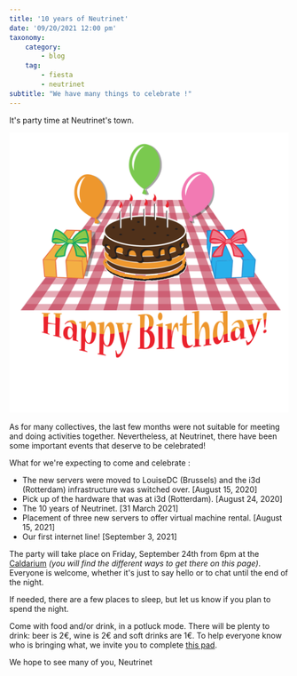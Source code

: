 ```yaml
---
title: '10 years of Neutrinet'
date: '09/20/2021 12:00 pm'
taxonomy:
    category:
        - blog
    tag:
        - fiesta
        - neutrinet
subtitle: "We have many things to celebrate !"
---
```

It's party time at Neutrinet's town.

![](Happy-birthday-with-chocolate-cake-by-liftarn.svg)

As for many collectives, the last few months were not suitable for meeting and doing activities together. Nevertheless, at Neutrinet, there have been some important events that deserve to be celebrated!

What for we're expecting to come and celebrate : 

* The new servers were moved to LouiseDC (Brussels) and the i3d (Rotterdam) infrastructure was switched over. [August 15, 2020]
* Pick up of the hardware that was at i3d (Rotterdam). [August 24, 2020]
* The 10 years of Neutrinet. [31 March 2021]
* Placement of three new servers to offer virtual machine rental. [August 15, 2021]
* Our first internet line! [September 3, 2021]

The party will take place on Friday, September 24th from 6pm at the  [Caldarium](https://caldarium.be/fr:contact) *(you will find the different ways to get there on this page)*.
Everyone is welcome, whether it's just to say hello or to chat until the end of the night.

If needed, there are a few places to sleep, but let us know if you plan to spend the night.

Come with food and/or drink, in a potluck mode. There will be plenty to drink: beer is 2€, wine is 2€ and soft drinks are 1€. To help everyone know who is bringing what, we invite you to complete [this pad]((https://doc.computhings.be/neutrinet-2021-09-24-miam-miam?both)). 

We hope to see many of you,
Neutrinet